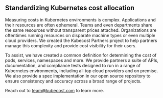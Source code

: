 ## Standardizing Kubernetes cost allocation

Measuring costs in Kubernetes environments is complex. Applications and their resources are often ephemeral. 
Teams and even departments share the same resources without transparent prices attached. 
Organizations are oftentimes running resources on disparate machine types or even multiple cloud providers. 
We created the Kubecost Partners project to help partners manage this complexity and provide cost visibility for their users. 

To assist, we have created a common definition for determining the cost of pods, services, namespaces and more. 
We provide partners a suite of APIs, documentation, and compliance tests designed to run in a range of Kubernetes environments, including all top cloud providers and on premise. 
We also provide a spec implementation in our open source repository to ensure consistency and accuracy across a broad range of projects.

Reach out to team@kubecost.com to learn more. 
